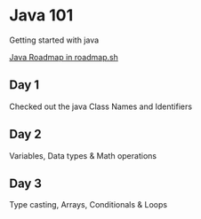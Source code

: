 # Java 101
Getting started with java

[Java Roadmap in roadmap.sh](https://roadmap.sh/java?s=681bcd163da6ef5848779e5d)

## Day 1
Checked out the java Class Names and Identifiers

## Day 2
Variables, Data types & Math operations

## Day 3
Type casting, Arrays, Conditionals & Loops